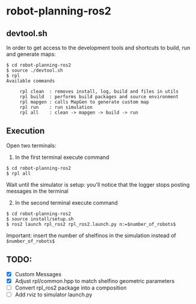 # robot-planning-ros2

## devtool.sh
In order to get access to the development tools and shortcuts to build, run and generate maps:

```console
$ cd robot-planning-ros2
$ source ./devtool.sh
$ rpl
Available commands

	 rpl clean  : removes install, log, build and files in utils
	 rpl build  : performs build packages and source environment
	 rpl mapgen : calls MapGen to generate custom map
	 rpl run    : run simulation
	 rpl all    : clean -> mapgen -> build -> run
```

## Execution

Open two terminals:

1. In the first terminal execute command

```console
$ cd robot-planning-ros2
$ rpl all
```
Wait until the simulator is setup: you'll notice that the logger stops posting messages in the terminal

2. In the second terminal execute command

```console
$ cd robot-planning-ros2
$ source install/setup.sh
$ ros2 launch rpl_ros2 rpl_ros2.launch.py n:=$number_of_robots$
```
Important: insert the number of shelfinos in the simulation instead of `$number_of_robots$`



## TODO:

- [x] Custom Messages
- [x] Adjust rpl/common.hpp to match shelfino geometric parameters
- [ ] Convert rpl_ros2 package into a composition
- [ ] Add rviz to simulator launch.py
